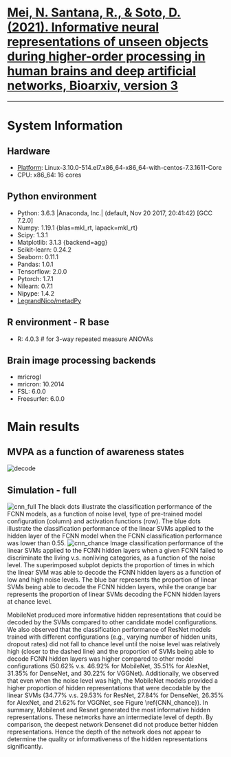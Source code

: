 # [Mei, N. Santana, R., & Soto, D. (2021). Informative neural representations of unseen objects during higher-order processing in human brains and deep artificial networks, Bioarxiv, version 3](https://www.biorxiv.org/content/10.1101/2021.01.12.426428v3)

---
# System Information
## Hardware
- [Platform](https://dipc.ehu.es):      Linux-3.10.0-514.el7.x86_64-x86_64-with-centos-7.3.1611-Core
- CPU:           x86_64: 16 cores
## Python environment
- Python:        3.6.3 |Anaconda, Inc.| (default, Nov 20 2017, 20:41:42)  [GCC 7.2.0]
- Numpy:         1.19.1 {blas=mkl_rt, lapack=mkl_rt}
- Scipy:         1.3.1
- Matplotlib:    3.1.3 {backend=agg}
- Scikit-learn:  0.24.2
- Seaborn:       0.11.1
- Pandas:        1.0.1
- Tensorflow:    2.0.0
- Pytorch:       1.7.1
- Nilearn:       0.7.1
- Nipype:        1.4.2
- [LegrandNico/metadPy](https://github.com/LegrandNico/metadPy)
## R environment - R base
- R:             4.0.3 # for 3-way repeated measure ANOVAs
## Brain image processing backends
- mricrogl
- mricron:       10.2014
- FSL:           6.0.0
- Freesurfer:    6.0.0

# Main results

## MVPA as a function of awareness states
![decode](https://github.com/nmningmei/unconfeats/blob/main/figures/figure3.png)

## Simulation - full
![cnn_full](https://github.com/nmningmei/unconfeats/blob/main/figures/figure4.png)
The black dots illustrate the classification performance of the FCNN models, as a function of noise level, type of pre-trained model configuration (column) and activation functions (row). The blue dots illustrate the classification performance of the linear SVMs applied to the hidden layer of the FCNN model when the FCNN classification performance was lower than 0.55.
![cnn_chance](https://github.com/nmningmei/unconfeats/blob/main/figures/figure5.png)
Image classification performance of the linear SVMs applied to the FCNN hidden layers when a given FCNN failed to discriminate the living v.s. nonliving categories, as a function of the noise level. The superimposed subplot depicts the proportion of times in which the linear SVM was able to decode the FCNN hidden layers as a function of low and high noise levels. The blue bar represents the proportion of linear SVMs being able to decode the FCNN hidden layers, while the orange bar represents the proportion of linear SVMs decoding the FCNN hidden layers at chance level.

MobileNet produced more informative hidden representations that could be decoded by the SVMs compared to other candidate model configurations. We also observed that the classification performance of ResNet models trained with different configurations (e.g., varying number of hidden units, dropout rates) did not fall to chance level until the noise level was relatively high (closer to the dashed line) and the proportion of SVMs being able to decode FCNN hidden layers was higher compared to other model configurations (50.62\% v.s. 46.92\% for MobileNet, 35.51\% for AlexNet, 31.35\% for DenseNet, and 30.22\% for VGGNet). Additionally, we observed that even when the noise level was high, the MobileNet models provided a higher proportion of hidden representations that were decodable by the linear SVMs (34.77\% v.s. 29.53\% for ResNet, 27.84\% for DenseNet, 26.35\% for AlexNet, and 21.62\% for VGGNet, see Figure \ref{CNN_chance}). In summary, Mobilenet and Resnet generated the most informative hidden representations. These networks have an intermediate level of depth. By comparison, the deepest network Densenet did not produce better hidden representations. Hence the depth of the network does not appear to determine the quality or informativeness of the hidden representations significantly.
